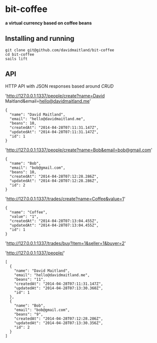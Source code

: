 # bit-coffee

**a virtual currency based on coffee beans**

## Installing and running

    git clone git@github.com/davidmaitland/bit-coffee
    cd bit-coffee
    sails lift

## API

HTTP API with JSON responses based around *CRUD*

'http://127.0.0.1:1337/people/create?name=David Maitland&email=hello@davidmaitland.me'

    {
      "name": "David Maitland",
      "email": "hello@davidmaitland.me",
      "beans": 10,
      "createdAt": "2014-04-28T07:11:31.147Z",
      "updatedAt": "2014-04-28T07:11:31.147Z",
      "id": 1
    }

'http://127.0.0.1:1337/people/create?name=Bob&email=bob@gmail.com'

    {
      "name": "Bob",
      "email": "bob@gmail.com",
      "beans": 10,
      "createdAt": "2014-04-28T07:12:28.286Z",
      "updatedAt": "2014-04-28T07:12:28.286Z",
      "id": 2
    }

'http://127.0.0.1:1337/trades/create?name=Coffee&value=1'

    {
      "name": "Coffee",
      "value": "1",
      "createdAt": "2014-04-28T07:13:04.455Z",
      "updatedAt": "2014-04-28T07:13:04.455Z",
      "id": 1
    }

'http://127.0.0.1:1337/trades/buy?item=1&seller=1&buyer=2'

'http://127.0.0.1:1337/people/'

    [
      {
        "name": "David Maitland",
        "email": "hello@davidmaitland.me",
        "beans": "11",
        "createdAt": "2014-04-28T07:11:31.147Z",
        "updatedAt": "2014-04-28T07:13:30.360Z",
        "id": 1
      },
      {
        "name": "Bob",
        "email": "bob@gmail.com",
        "beans": "9",
        "createdAt": "2014-04-28T07:12:28.286Z",
        "updatedAt": "2014-04-28T07:13:30.356Z",
        "id": 2
      }
    ]
